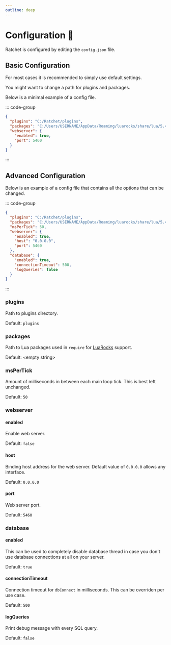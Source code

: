 ```yaml
---
outline: deep
---
```


# Configuration 🔩
Ratchet is configured by editing the `config.json` file.

## Basic Configuration
For most cases it is recommended to simply use default settings.

You might want to change a path for plugins and packages.

Below is a minimal example of a config file.

::: code-group
```json [config.json]{2}
{
  "plugins": "C:/Ratchet/plugins",
  "packages": "C:/Users/USERNAME/AppData/Roaming/luarocks/share/lua/5.4/?.lua",
  "webserver": {
    "enabled": true,
    "port": 5460
  }
}
```
:::

## Advanced Configuration

Below is an example of a config file that contains all the options that can be changed.

::: code-group
```json [config.json]
{
  "plugins": "C:/Ratchet/plugins",
  "packages": "C:/Users/USERNAME/AppData/Roaming/luarocks/share/lua/5.4/?.lua",
  "msPerTick": 50,
  "webserver": {
    "enabled": true,
    "host": "0.0.0.0",
    "port": 5460
  },
  "database": {
    "enabled": true,
    "connectionTimeout": 500,
    "logQueries": false
  }
}
```
:::

### plugins
Path to plugins directory.

Default: `plugins`

### packages
Path to Lua packages used in `require` for [LuaRocks](https://luarocks.org/) support.

Default: &lt;empty string&gt;

### msPerTick
Amount of milliseconds in between each main loop tick. This is best left unchanged.

Default: `50`

### webserver

#### enabled
Enable web server.

Default: `false`

#### host
Binding host address for the web server. Default value of `0.0.0.0` allows any interface.

Default: `0.0.0.0`

#### port
Web server port.

Default: `5460`

### database

#### enabled
This can be used to completely disable database thread in case you don't use database connections at all on your server.

Default: `true`

#### connectionTimeout
Connection timeout for `dbConnect` in milliseconds. This can be overriden per use case.

Default: `500`

#### logQueries
Print debug message with every SQL query.

Default: `false`
